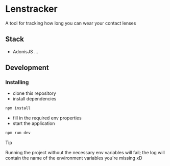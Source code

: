 # Lenstracker

A tool for tracking how long you can wear your contact lenses

## Stack

- AdonisJS
...

## Development

### Installing

- clone this repository
- install dependencies
```sh
npm install
```
- fill in the required env properties
- start the application
```sh
npm run dev
```

> [!TIP]
> Running the project without the necessary env variables will fail; the log will contain the name of the environment variables you're missing xD

